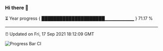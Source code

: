 ### Hi there 👋

⏳ Year progress { █████████████████████▁▁▁▁▁▁▁▁▁ } 71.17 %

---

⏰ Updated on Fri, 17 Sep 2021 18:12:09 GMT

![Progress Bar CI](https://github.com/liununu/liununu/workflows/Progress%20Bar%20CI/badge.svg)
